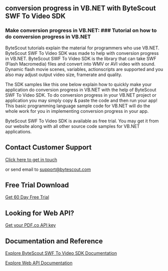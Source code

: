 ## conversion progress in VB.NET with ByteScout SWF To Video SDK

### Make conversion progress in VB.NET: ### Tutorial on how to do conversion progress in VB.NET

ByteScout tutorials explain the material for programmers who use VB.NET. ByteScout SWF To Video SDK was made to help with conversion progress in VB.NET. ByteScout SWF To Video SDK is the library that can take SWF (Flash Macromedia) files and convert into WMV or AVI video with sound. Dynamic flash movie scenes, variables, actionscripts are supported and you also may adjust output video size, framerate and quality.

The SDK samples like this one below explain how to quickly make your application do conversion progress in VB.NET with the help of ByteScout SWF To Video SDK. To do conversion progress in your VB.NET project or application you may simply copy & paste the code and then run your app! This basic programming language sample code for VB.NET will do the whole work for you in implementing conversion progress in your app.

ByteScout SWF To Video SDK is available as free trial. You may get it from our website along with all other source code samples for VB.NET applications.

## Contact Customer Support

[Click here to get in touch](https://bytescout.zendesk.com/hc/en-us/requests/new?subject=ByteScout%20SWF%20To%20Video%20SDK%20Question)

or send email to [support@bytescout.com](mailto:support@bytescout.com?subject=ByteScout%20SWF%20To%20Video%20SDK%20Question) 

## Free Trial Download

[Get 60 Day Free Trial](https://bytescout.com/download/web-installer?utm_source=github-readme)

## Looking for Web API? 

[Get your PDF.co API key](https://pdf.co/documentation/api?utm_source=github-readme)

## Documentation and Reference

[Explore ByteScout SWF To Video SDK Documentation](https://bytescout.com/documentation/index.html?utm_source=github-readme)

[Explore Web API Documentation](https://pdf.co/documentation/api?utm_source=github-readme)